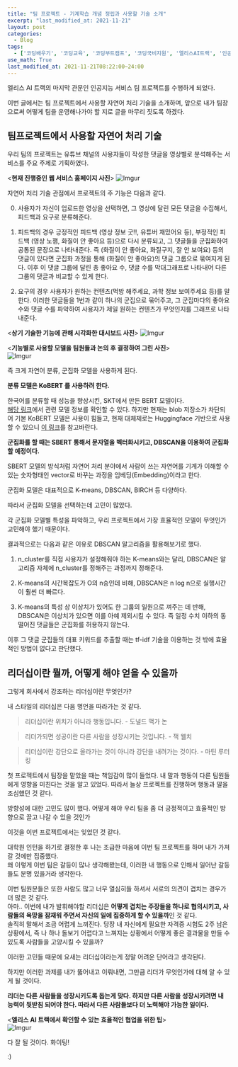 ```yaml
---  
title: "팀 프로젝트 - 기계학습 개념 정립과 사용할 기술 소개"
excerpt: "last_modified_at: 2021-11-21"
layout: post
categories:
  - Blog
tags:
  - ['코딩배우기', '코딩교육', '코딩부트캠프', '코딩국비지원', '엘리스AI트랙', '인공지능개발', 'NLP프로젝트주제']
use_math: True
last_modified_at: 2021-11-21T08:22:00~24:00
---  
```



엘리스 AI 트랙의 마지막 관문인 인공지능 서비스 팀 프로젝트를 수행하게 되었다.  

이번 글에서는 팀 프로젝트에서 사용할 자연어 처리 기술을 소개하며, 앞으로 내가 팀장으로써 어떻게 팀을 운영해나가야 할 지로 글을 마무리 짓도록 하겠다.  

## 팀프로젝트에서 사용할 자연어 처리 기술  

우리 팀의 프로젝트는 유튜브 채널의 사용자들이 작성한 댓글을 영상별로 분석해주는 서비스를 주요 주제로 기획하였다.  

<**현재 진행중인 웹 서비스 홈페이지 사진**>
![Imgur](https://imgur.com/dSiP7I2.jpg)    

자연어 처리 기술 관점에서 프로젝트의 주 기능은 다음과 같다.  

0. 사용자가 자신이 업로드한 영상을 선택하면, 그 영상에 달린 모든 댓글을 수집해서, 피드백과 요구로 분류해준다.  

1. 피드백의 경우 긍정적인 피드백 (영상 정보 굿!!, 유튜버 재밌어요 등), 부정적인 피드백 (영상 노잼, 화질이 안 좋아요 등)으로 다시 분류되고, 그 댓글들을 군집화하여 공통된 문장으로 나타내준다. 즉 (화질이 안 좋아요, 화질구지, 잘 안 보여요) 등의 댓글이 있다면 군집화 과정을 통해 (화질이 안 좋아요)의 댓글 그룹으로 묶여지게 된다. 이후 이 댓글 그룹에 달린 총 좋아요 수, 댓글 수를 막대그래프로 나타내어 다른 그룹의 댓글과 비교할 수 있게 한다.  

2. 요구의 경우 사용자가 원하는 컨텐츠(먹방 해주세요, 과학 정보 보여주세요 등)를 말한다. 이러한 댓글들을 1번과 같이 하나의 군집으로 묶어주고, 그 군집마다의 좋아요 수와 댓글 수를 파악하여 사용자가 제일 원하는 컨텐츠가 무엇인지를 그래프로 나타내준다.  

<**상기 기술한 기능에 관해 시각화한 대시보드 사진**>
![Imgur](https://imgur.com/lhldCEg.jpg)  


<**기능별로 사용할 모델을 팀원들과 논의 후 결정하여 그린 사진**>  
![Imgur](https://imgur.com/i7YGBPj.jpg)  

즉 크게 자연어 분류, 군집화 모델을 사용하게 된다.  

**분류 모델은 KoBERT 를 사용하려 한다.**   

한국어를 분류할 때 성능을 향상시킨, SKT에서 만든 BERT 모델이다.  
[해당 링크](https://sktelecom.github.io/project/kobert/)에서 관련 모델 정보를 확인할 수 있다. 하지만 현재는 blob 저장소가 차단되어 기본 KoBERT 모델은 사용이 힘들고, 현재 대체제로는 Huggingface 기반으로 사용할 수 있으니 [이 링크](https://github.com/SKTBrain/KoBERT/tree/master/kobert_hf)를 참고바란다.   

**군집화를 할 때는 SBERT 통해서 문자열을 벡터화시키고, DBSCAN을 이용하여 군집화 할 예정이다.**  

SBERT 모델의 방식처럼 자연어 처리 분야에서 사람이 쓰는 자연어를 기계가 이해할 수 있는 숫자형태인 vector로 바꾸는 과정을 임베딩(Embedding)이라고 한다.  

군집화 모델은 대표적으로 K-means, DBSCAN, BIRCH 등 다양하다.  

따라서 군집화 모델을 선택하는데 고민이 많았다.  

각 군집화 모델별 특성을 파악하고, 우리 프로젝트에서 가장 효율적인 모델이 무엇인가 고민해야 했기 때문이다.  

결과적으로는 다음과 같은 이유로 DBSCAN 알고리즘을 활용해보기로 했다.  

1. n_cluster를 직접 사용자가 설정해줘야 하는 K-means와는 달리, DBSCAN은 알고리즘 자체에 n_cluster를 정해주는 과정까지 정해준다.  

2. K-means의 시간복잡도가 O의 n승인데 비해, DBSCAN은 n log n으로 실행시간이 훨씬 더 빠르다.  

3. K-means의 특성 상 이상치가 있어도 한 그룹의 일원으로 껴주는 데 반해, DBSCAN은 이상치가 있으면 이를 아예 제외시킬 수 있다. 즉 일정 수치 이하의 동떨어진 댓글들은 군집화를 허용하지 않는다.  

이후 그 댓글 군집들의 대표 키워드를 추출할 때는 tf-idf 기술을 이용하는 것 밖에 효율적인 방법이 없다고 판단했다.  


## 리더십이란 뭘까, 어떻게 해야 얻을 수 있을까  
 
그렇게 회사에서 강조하는 리더십이란 무엇인가?   

내 스타일의 리더십은 다음 명언을 따라가는 것 같다.  

> 리더십이란 위치가 아니라 행동입니다.  - 도널드 맥가 논  

> 리더가되면 성공이란 다른 사람을 성장시키는 것입니다. - 잭 웰치    

> 리더십이란 강단으로 올라가는 것이 아니라 강단을 내려가는 것이다. - 마틴 루터 킹 

첫 프로젝트에서 팀장을 맡았을 때는 책임감이 많이 들었다. 내 말과 행동이 다른 팀원들에게 영향을 미친다는 것을 알고 있었다. 따라서 늘상 프로젝트를 진행하며 행동과 말을 조심했던 것 같다.  

방향성에 대한 고민도 많이 했다. 어떻게 해야 우리 팀을 좀 더 긍정적이고 효율적인 방향으로
끌고 나갈 수 있을 것인가  

이것을 이번 프로젝트에서는 잊었던 것 같다.   

대학원 인턴을 하기로 결정한 후 나는 조급한 마음에 이번 팀 프로젝트를 하며 내가 가져갈 것에만 집중했다.  
왜 이렇게 이번 팀은 갈등이 많나 생각해봤는데, 이러한 내 행동으로 인해서 일어난 갈등들도 분명 있을거라 생각한다.  

이번 팀원분들은 또한 사람도 많고 너무 열심히들 하셔서 서로의 의견이 겹치는 경우가 더 많은 것 같다.  
아마.. 이번에 내가 발휘해야할 리더십은 **어떻게 겹치는 주장들을 하나로 협의시키고, 사람들의 욕망을 잠재워 주면서 자신의 일에 집중하게 할 수 있을까**인 것 같다.  
솔직히 말해서 조금 어렵게 느껴진다. 당장 내 자신에게 필요한 자격증 시험도 2주 남은 상황에서, 즉 나 하나 돌보기 어렵다고 느껴지는 상황에서 어떻게 좋은 결과물을 만들 수 있도록 사람들을 고양시킬 수 있을까?  

이러한 고민들 때문에 요새는 리더십이라는게 정말 어려운 단어라고 생각된다.   

하지만 이러한 과제를 내가 뚫어내고 이뤄내면, 그만큼 리더가 무엇인가에 대해 알 수 있게 될 것이다.  

**리더는 다른 사람들을 성장시키도록 돕는게 맞다. 하지만 다른 사람을 성장시키려면 내 능력이 뒷받침 되어야 한다. 따라서 다른 사람들보다 더 노력해야 가능한 일이다.**  


<**엘리스 AI 트랙에서 확인할 수 있는 효율적인 협업을 위한 팁**>    
![Imgur](https://imgur.com/xAdbFZ9.jpg)  

다 잘 될 것이다. 화이팅!  

:)  

